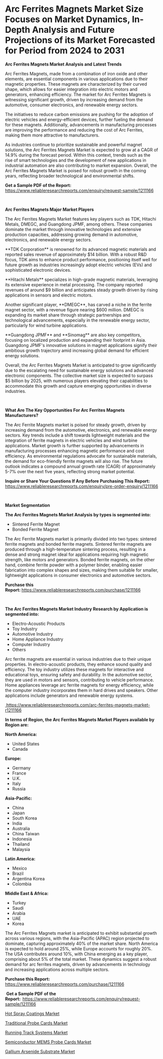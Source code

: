 <p><h1>Arc Ferrites Magnets Market Size Focuses on Market Dynamics, In-Depth Analysis and Future Projections of its Market Forecasted for Period from 2024 to 2031</h1></p><p><strong>Arc Ferrites Magnets Market Analysis and Latest Trends</strong></p>
<p><p>Arc Ferrites Magnets, made from a combination of iron oxide and other elements, are essential components in various applications due to their magnetic properties. These magnets are characterized by their curved shape, which allows for easier integration into electric motors and generators, enhancing efficiency. The market for Arc Ferrites Magnets is witnessing significant growth, driven by increasing demand from the automotive, consumer electronics, and renewable energy sectors. </p><p>The initiatives to reduce carbon emissions are pushing for the adoption of electric vehicles and energy-efficient devices, further fueling the demand for these magnets. Additionally, advancements in manufacturing processes are improving the performance and reducing the cost of Arc Ferrites, making them more attractive to manufacturers. </p><p>As industries continue to prioritize sustainable and powerful magnet solutions, the Arc Ferrites Magnets Market is expected to grow at a CAGR of 14.9% during the forecast period. Within this context, trends such as the rise of smart technologies and the development of new applications in industrial automation are also contributing to market expansion. Overall, the Arc Ferrites Magnets Market is poised for robust growth in the coming years, reflecting broader technological and environmental shifts.</p></p>
<p><strong>Get a Sample PDF of the Report:&nbsp;</strong> <a href="https://www.reliableresearchreports.com/enquiry/request-sample/1211166?utm_campaign=16&utm_medium=2&utm_source=Github&utm_content=ia&utm_term=05102024&utm_id=arc-ferrites-magnets">https://www.reliableresearchreports.com/enquiry/request-sample/1211166</a></p>
<p>&nbsp;</p>
<p><strong>Arc Ferrites Magnets Major Market Players</strong></p>
<p><p>The Arc Ferrites Magnets Market features key players such as TDK, Hitachi Metals, DMEGC, and Guangdong JPMF, among others. These companies dominate the market through innovative technologies and extensive production capacities, addressing growing demand in automotive, electronics, and renewable energy sectors.</p><p>**TDK Corporation** is renowned for its advanced magnetic materials and reported sales revenue of approximately $14 billion. With a robust R&D focus, TDK aims to enhance product performance, positioning itself well for future growth as industries increasingly adopt electric vehicles (EVs) and sophisticated electronic devices.</p><p>**Hitachi Metals** specializes in high-grade magnetic materials, leveraging its extensive experience in metal processing. The company reported revenues of around $9 billion and anticipates steady growth driven by rising applications in sensors and electric motors.</p><p>Another significant player, **DMEGC**, has carved a niche in the ferrite magnet sector, with a revenue figure nearing $600 million. DMEGC is expanding its market share through strategic partnerships and technological advancements, especially in the renewable energy sector, particularly for wind turbine applications.</p><p>**Guangdong JPMF** and **Sinomag** are also key competitors, focusing on localized production and expanding their footprint in Asia. Guangdong JPMF's innovative solutions in magnet applications signify their ambitious growth trajectory amid increasing global demand for efficient energy solutions.</p><p>Overall, the Arc Ferrites Magnets Market is anticipated to grow significantly due to the escalating need for sustainable energy solutions and advanced electronic components. The collective market size is expected to surpass $5 billion by 2025, with numerous players elevating their capabilities to accommodate this growth and capture emerging opportunities in diverse industries.</p></p>
<p>&nbsp;</p>
<p><strong>What Are The Key Opportunities For Arc Ferrites Magnets Manufacturers?</strong></p>
<p><p>The Arc Ferrite Magnets market is poised for steady growth, driven by increasing demand from the automotive, electronics, and renewable energy sectors. Key trends include a shift towards lightweight materials and the integration of ferrite magnets in electric vehicles and wind turbine applications. Market growth is further supported by advancements in manufacturing processes enhancing magnetic performance and cost efficiency. As environmental regulations advocate for sustainable materials, the demand for eco-friendly ferrite magnets will also rise. The future outlook indicates a compound annual growth rate (CAGR) of approximately 5-7% over the next five years, reflecting strong market potential.</p></p>
<p><strong>Inquire or Share Your Questions If Any Before Purchasing This Report:</strong> <a href="https://www.reliableresearchreports.com/enquiry/pre-order-enquiry/1211166?utm_campaign=16&utm_medium=2&utm_source=Github&utm_content=ia&utm_term=05102024&utm_id=arc-ferrites-magnets">https://www.reliableresearchreports.com/enquiry/pre-order-enquiry/1211166</a></p>
<p>&nbsp;</p>
<p><strong>Market Segmentation</strong></p>
<p><strong>The Arc Ferrites Magnets Market Analysis by types is segmented into:</strong></p>
<p><ul><li>Sintered Ferrite Magnet</li><li>Bonded Ferrite Magnet</li></ul></p>
<p><p>The Arc Ferrite Magnets market is primarily divided into two types: sintered ferrite magnets and bonded ferrite magnets. Sintered ferrite magnets are produced through a high-temperature sintering process, resulting in a dense and strong magnet ideal for applications requiring high magnetic strength, like motors and generators. Bonded ferrite magnets, on the other hand, combine ferrite powder with a polymer binder, enabling easier fabrication into complex shapes and sizes, making them suitable for smaller, lightweight applications in consumer electronics and automotive sectors.</p></p>
<p><strong>Purchase this Report:&nbsp;</strong><a href="https://www.reliableresearchreports.com/purchase/1211166?utm_campaign=16&utm_medium=2&utm_source=Github&utm_content=ia&utm_term=05102024&utm_id=arc-ferrites-magnets">https://www.reliableresearchreports.com/purchase/1211166</a></p>
<p>&nbsp;</p>
<p><strong>The Arc Ferrites Magnets Market Industry Research by Application is segmented into:</strong></p>
<p><ul><li>Electro-Acoustic Products</li><li>Toy Industry</li><li>Automotive Industry</li><li>Home Appliance Industry</li><li>Computer Industry</li><li>Others</li></ul></p>
<p><p>Arc ferrite magnets are essential in various industries due to their unique properties. In electro-acoustic products, they enhance sound quality and efficiency. The toy industry utilizes these magnets for interactive and educational toys, ensuring safety and durability. In the automotive sector, they are used in motors and sensors, contributing to vehicle performance. Home appliances leverage arc ferrite magnets for energy efficiency, while the computer industry incorporates them in hard drives and speakers. Other applications include generators and renewable energy systems.</p></p>
<p><a href="https://www.reliableresearchreports.com/arc-ferrites-magnets-market-r1211166?utm_campaign=16&utm_medium=2&utm_source=Github&utm_content=ia&utm_term=05102024&utm_id=arc-ferrites-magnets">&nbsp;https://www.reliableresearchreports.com/arc-ferrites-magnets-market-r1211166</a></p>
<p><strong>In terms of Region, the Arc Ferrites Magnets Market Players available by Region are:</strong></p>
<p>
    <p> <strong> North America: </strong>
        <ul>
            <li>United States</li>
            <li>Canada</li>
        </ul>
        </p> 
    <p> <strong> Europe: </strong>
        <ul>
            <li>Germany</li>
            <li>France</li>
            <li>U.K.</li>
            <li>Italy</li>
            <li>Russia</li>
        </ul>
        </p> 
    <p> <strong> Asia-Pacific: </strong>
        <ul>
            <li>China</li>
            <li>Japan</li>
            <li>South Korea</li>
            <li>India</li>
            <li>Australia</li>
            <li>China Taiwan</li>
            <li>Indonesia</li>
            <li>Thailand</li>
            <li>Malaysia</li>
        </ul>
        </p> 
    <p> <strong> Latin America: </strong>
        <ul>
            <li>Mexico</li>
            <li>Brazil</li>
            <li>Argentina Korea</li>
            <li>Colombia</li>
        </ul>
        </p> 
    <p> <strong> Middle East & Africa: </strong>
        <ul>
            <li>Turkey</li>
            <li>Saudi</li>
            <li>Arabia</li>
            <li>UAE</li>
            <li>Korea</li>
        </ul>
    </p>
    </p>
<p><p>The Arc Ferrites Magnets market is anticipated to exhibit substantial growth across various regions, with the Asia-Pacific (APAC) region projected to dominate, capturing approximately 40% of the market share. North America is expected to hold around 25%, while Europe accounts for roughly 20%. The USA contributes around 10%, with China emerging as a key player, comprising about 5% of the total market. These dynamics suggest a robust demand for arc ferrites magnets, driven by advancements in technology and increasing applications across multiple sectors.</p></p>
<p><strong>Purchase this Report: </strong><a href="https://www.reliableresearchreports.com/purchase/1211166?utm_campaign=16&utm_medium=2&utm_source=Github&utm_content=ia&utm_term=05102024&utm_id=arc-ferrites-magnets">https://www.reliableresearchreports.com/purchase/1211166</a></p>
<p>&nbsp;<strong>Get a Sample PDF of the Report:&nbsp;&nbsp;</strong><a href="https://www.reliableresearchreports.com/enquiry/request-sample/1211166?utm_campaign=16&utm_medium=2&utm_source=Github&utm_content=ia&utm_term=05102024&utm_id=arc-ferrites-magnets">https://www.reliableresearchreports.com/enquiry/request-sample/1211166</a></p>
<p><strong></strong></p>
<p><p><a href="https://medium.com/@lilianfaulkner65/hot-spray-coatings-market-report-by-product-type-polymer-ceramic-metal-others-end-use-2d0ec2ef94d7?postPublishedType=repub&utm_campaign=16&utm_medium=2&utm_source=Github&utm_content=ia&utm_term=05102024&utm_id=arc-ferrites-magnets">Hot Spray Coatings Market</a></p><p><a href="https://issuu.com/reportprime-2/docs/traditional-probe-cards-market-size_a5599b9a3700c4?utm_campaign=16&utm_medium=2&utm_source=Github&utm_content=ia&utm_term=05102024&utm_id=arc-ferrites-magnets">Traditional Probe Cards Market</a></p><p><a href="https://github.com/FahadAhmed712/Market-Research-Report-List-1/blob/main/running-track-systems-market.md?utm_campaign=16&utm_medium=2&utm_source=Github&utm_content=ia&utm_term=05102024&utm_id=arc-ferrites-magnets">Running Track Systems Market</a></p><p><a href="https://issuu.com/reportprime-2/docs/semiconductor-mems-probe-cards-mark_d629019228ced8?utm_campaign=16&utm_medium=2&utm_source=Github&utm_content=ia&utm_term=05102024&utm_id=arc-ferrites-magnets">Semiconductor MEMS Probe Cards Market</a></p><p><a href="https://github.com/JosephineMcguire65/Market-Research-Report-List-1/blob/main/gallium-arsenide-substrate-market.md?utm_campaign=16&utm_medium=2&utm_source=Github&utm_content=ia&utm_term=05102024&utm_id=arc-ferrites-magnets">Gallium Arsenide Substrate Market</a></p></p>